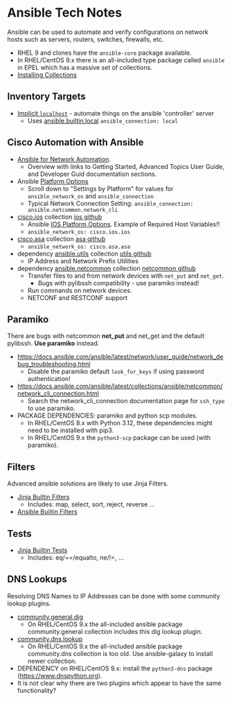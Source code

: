# Ansible Tech Notes

Ansible can be used to automate and verify configurations on network hosts such as servers, routers, switches, firewalls, etc.

* RHEL 9 and clones have the `ansible-core` package available.
* In RHEL/CentOS 9.x there is an all-included type package called `ansible` in EPEL which has a massive set of collections.
* [Installing Collections][1]

## Inventory Targets

* [Implicit `localhost`][5] - automate things on the ansible 'controller' server
  * Uses [ansible.builtin.local][6] `ansible_connection: local`

## Cisco Automation with Ansible

* [Ansible for Network Automation][14].
  * Overview with links to Getting Started, Advanced Topics User Guide, and Developer Guid documentation sections.
* Ansible [Platform Options][9]
  * Scroll down to "Settings by Platform" for values for `ansible_network_os` and `ansible_connection`
  * Typical Network Connection Setting: `ansible_connection: ansible.netcommon.network_cli`
* [cisco.ios][2] collection [ios github][2g]
  * Ansible [IOS Platform Options][8]. Example of Required Host Variables!!
  * `ansible_network_os: cisco.ios.ios`
* [cisco.asa][7] collection [asa github][7g]
  * `ansible_network_os: cisco.asa.asa`
* dependency [ansible.utils][3] collection [utils github][3g]
  * IP Address and Network Prefix Utilities
* dependency [ansible.netcommon][4] collection [netcommon github][4g]
  * Transfer files to and from network devices with `net_put` and `net_get`.
    * Bugs with pylibssh compatibility - use paramiko instead!
  * Run commands on network devices.
  * NETCONF and RESTCONF support

## Paramiko

There are bugs with netcommon **net_put** and net_get and the default pylibssh.
**Use paramiko** instead.
* https://docs.ansible.com/ansible/latest/network/user_guide/network_debug_troubleshooting.html
  * Disable the paramiko default `look_for_keys` if using password authentication!
* https://docs.ansible.com/ansible/latest/collections/ansible/netcommon/network_cli_connection.html
  * Search the network_cli_connection documentation page for `ssh_type` to use paramiko.
* PACKAGE DEPENDENCIES: paramiko and python scp modules.
  * In RHEL/CentOS 8.x with Python 3.12, these dependencies might need to be installed with pip3.
  * In RHEL/CentOS 9.x the `python3-scp` package can be used (with paramiko).

## Filters

Advanced ansible solutions are likely to use Jinja Filters.

* [Jinja Builtin Filters][10]
  * Includes: map, select, sort, reject, reverse ...
* [Ansible Builtin Filters][11]

## Tests
* [Jinja Builtin Tests](https://jinja.palletsprojects.com/en/stable/templates/#list-of-builtin-tests)
  * Includes: eq/==/equalto, ne/!=, ...
 
## DNS Lookups

Resolving DNS Names to IP Addresses can be done with some community lookup plugins.
* [community.general.dig][12]
  * On RHEL/CentOS 9.x the all-included ansible package community.general collection includes this dig lookup plugin.
* [community.dns.lookup][13]
  * On RHEL/CentOS 9.x the all-included ansible package community.dns collection is too old. Use ansible-galaxy to install newer collection.
* DEPENDENCY on RHEL/CentOS 9.x: install the `python3-dns` package (https://www.dnspython.org).
* It is not clear why there are two plugins which appear to have the same functionality?

[1]: https://docs.ansible.com/ansible/latest/collections_guide/collections_installing.html
[2]: https://docs.ansible.com/ansible/latest/collections/cisco/ios/index.html
[2g]: https://github.com/ansible-collections/cisco.ios
[3]: https://docs.ansible.com/ansible/latest/collections/ansible/utils/index.html
[3g]: https://github.com/ansible-collections/ansible.utils
[4]: https://docs.ansible.com/ansible/latest/collections/ansible/netcommon/index.html
[4g]: https://github.com/ansible-collections/ansible.netcommon
[5]: https://docs.ansible.com/ansible/latest/inventory/implicit_localhost.html
[6]: https://docs.ansible.com/ansible/latest/collections/ansible/builtin/local_connection.html
[7]: https://docs.ansible.com/ansible/latest/collections/cisco/asa/index.html
[7g]: https://github.com/ansible-collections/cisco.asa
[8]: https://docs.ansible.com/ansible/latest/network/user_guide/platform_ios.html
[9]: https://docs.ansible.com/ansible/latest/network/user_guide/platform_index.html
[10]: https://jinja.palletsprojects.com/en/stable/templates/#list-of-builtin-filters
[11]: https://docs.ansible.com/ansible/latest/collections/ansible/builtin/index.html
[12]: https://docs.ansible.com/ansible/latest/collections/community/general/dig_lookup.html
[13]: https://docs.ansible.com/ansible/latest/collections/community/dns/lookup_lookup.html
[14]: https://docs.ansible.com/ansible/latest/network/index.html
